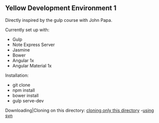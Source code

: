 ## Yellow Development Environment 1

Directly inspired by the gulp course with John Papa.

Currently set up with:
* Gulp
* Note Express Server
* Jasmine
* Bower
* Angular 1x
* Angular Material 1x

Installation:
* git clone
* npm install
* bower install
* gulp serve-dev

Downloading|Cloning on this directory:
[cloning only this directory](http://askubuntu.com/questions/460885/how-to-clone-git-repository-only-some-directories)
-[using svn](https://www.youtube.com/watch?v=1WCZU1hvEJg)
